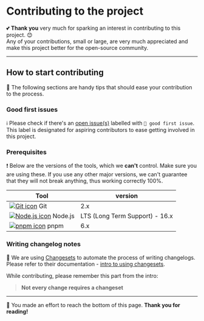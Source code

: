# Contributing to the project

💕 **Thank you** very much for sparking an interest in contributing to this
project. 😊\
Any of your contributions, small or large, are very much appreciated and
make this project better for the open-source community.

<!-- --- -->
<!---->
<!-- ## Code of Conduct -->
<!---->
<!-- [![contributor covenant shield]][code of conduct] -->
<!---->
<!-- 📜 Keep in mind that this project adopted [Contributor Covenant] **[Code of -->
<!-- Conduct]**.\ -->
<!-- By contributing to this project, **you agree to abide by its terms**. -->
<!---->
<!-- [contributor covenant shield]: https://img.shields.io/badge/Contributor%20Covenant-2.1-4baaaa.svg?style=for-the-badge "Contributor Coventant shield" -->
<!-- [contributor covenant]: https://www.contributor-covenant.org/ -->
<!-- [code of conduct]: ./CODE_OF_CONDUCT.md -->

---

## How to start contributing

🏁 The following sections are handy tips that should ease your contribution to
the process.

### Good first issues

ℹ️ Please check if there's an [open issue(s)] labelled with `🔰 good first issue`.\
This label is designated for aspiring contributors to ease getting involved in
this project.

[open issue(s)]: https://github.com/terminal-nerds/configs/issues?q=is%3Aopen+is%3Aissue+label%3A%22%F0%9F%94%B0+good+first+issue%22

### Prerequisites

❗ Below are the versions of the tools, which we **can't** control. Make sure you
are using these. If you use any other major versions, we can't guarantee that
they will not break anything, thus working correctly 100%.

| Tool                               | version                        |
| ---------------------------------- | ------------------------------ |
| [![Git icon]][git] Git             | 2.x                            |
| [![Node.js icon]][node.js] Node.js | LTS (Long Term Support) - 16.x |
| [![pnpm icon]][pnpm] pnpm          | 6.x                            |

[git]: https://git-scm.com/
[git icon]: https://api.iconify.design/logos/git-icon.svg
[node.js]: https://nodejs.org/en/
[node.js icon]: https://api.iconify.design/logos/nodejs-icon.svg
[pnpm]: https://pnpm.io/
[pnpm icon]: https://api.iconify.design/vscode-icons/file-type-light-pnpm.svg

### Writing changelog notes

🦋 We are using [Changesets] to automate the process of writing changelogs.
Please refer to their documentation - [intro to using changesets].

While contributing, please remember this part from the intro:

> **Not every change requires a changeset**

[changesets]: https://github.com/changesets/changesets
[intro to using changesets]: https://github.com/changesets/changesets/blob/main/docs/intro-to-using-changesets.md

---

🙏 You made an effort to reach the bottom of this page. **Thank you for reading!**

